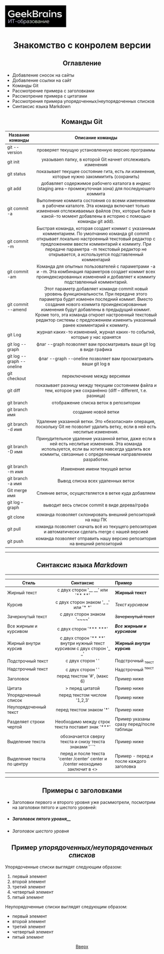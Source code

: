 <a id="anchor"></a>

<img src="Logo.jpg" alt="Logo" width="200"/>

<!---

Для добавления картинки можно использовать следущую функцию, без изменения размера  ![image](/Logo.jpg)

-->

<center>

# Знакомство с конролем версии

</center>

<center>

## Оглавление

</center>

- Добавление сносок на сайты
- Добавление ссылки на сайт
- Команды Git
- Рассмотрение примера с заголовками
- Рассмотрение примера с цитатами
- Рассмотрения примера упорядоченных/неупорядоченных списков
- Синтаксис языка Markdown

<center>

## Команды Git

</center>

| Название команды    | Описание команды                                 |
| --------------      |:---------------------:|
| git --version       | проверяет текущую установленную версию программы |
| git init            | указываеn папку, в которой Git начнет отслеживать изменения
| git status          | показывает текущее состояние гита, есть ли изменения, которые нужно закоммитить (сохранить)|
| git add             | добавляет содержимое рабочего каталога в индекс (staging area – промежуточная зона) для последующего коммита |
| git commit -a       | Выполнение коммита состояния со всеми изменениями в рабочем каталоге. Эта команда включает только изменения отслеживаемых файлов (тех, которые были в какой-то момент добавлены в историю с помощью команды git add). |
|git commit -m        | Быстрая команда, которая создает коммит с указанным комментарием. По умолчанию команда git commit открывает локально настроенный текстовый редактор с предложением ввести комментарий к коммиту. При передаче параметра -m текстовый редактор не открывается, а используется подставленный комментарий|
| git commit -am      | Команда для опытных пользователей с параметрами -a и -m. Эта комбинация параметров создает коммит всех проиндексированных изменений и добавляет к коммиту подставленный комментарий.|
| git commit --amend  | Этот параметр добавляет команде commit новый уровень функциональности. При передаче этого параметра будет изменен последний коммит. Вместо создания нового коммита проиндексированные изменения будут добавлены в предыдущий коммит. Кроме того, эта команда откроет настроенный текстовый редактор системы с предложением изменить указанный ранее комментарий к коммиту.|
| git Log             | журнал каких-то изменений, журнал каких-то событий, которые у нас хранятся      |
| git log --graph     | флаг --graph позволяет вам просматривать ваши git log в виде графика |
| git log --graph --oneline|  флаг --graph --oneline позволяет вам просматривать ваши git log в |
| git checkout        | переключение между версиями |
| git diff            | показывает разницу между текущим состоянием файла и тем, которое уже сохранённо (diff – different, т.е. разница) |
| git branch          | отображение списка веток в репозитории|
|git branch имя       | создание новой ветки|
| git branch -d имя   | Удаление указанной ветки. Это «безопасная» операция, поскольку Git не позволит удалить ветку, если в ней есть неслитые изменения.|
| git branch -D имя   | Принудительное удаление указанной ветки, даже если в ней есть неслитые изменения. Эта команда используется, если вы хотите навсегда удалить все коммиты, связанные с определенным направлением разработки.|
|git branch -m имя    | Изменение имени текущей ветки |
|git branch -a имя    | Вывод списка всех удаленных веток|
|Git merge имя        | Слияние веток, осуществляется в ветке куда добавляем|
|git log –graph       | выводит весь список commit в виде дерева/графа|
|git clone            | команда позволяет склонировать внешний репозиторий на наш ПК |
| git pull            | команда позволяет скачать всё из текущего репозитория и автоматически сделать merge с нашей версией|
| git push            | команда позволяет отправить нашу версию репозитория на внешний репозиторий |

*** 

<center>

## Синтаксис языка _Markdown_

</center>

***

| Стиль       | Синтаксис   | Пример |
| ------------| :-------------:|:----|
| Жирный текст | с двух сторон '__ __' или '** **'| __Жирный текст__ |
| Курсив | с двух сторон знаком '_ _' или '* *' | _Текст курсивом_ |
| Зачеркнутый текст | с двух сторон знаком '~~~~'| ~~Зачеркнутый текст~~|
| Все жирным и курсивом | с двух сторон '*** ***'| ***Все жирным и курсивом***|
| Жирный внутри курсив | с двух сторон '** **' внутри нужный текст курсивом с двух сторон '_ _'| **Жирный _внутри_ курсив** |
| Подстрочный текст | с двух сторон '<sub> </sub>' | Подстрочный <sub>текст</sub>|
| Надстрочный текст | с двух сторон '<sup> </sup>'| Надстрочный <sup>текст</sup>|
| Заголовок| перед текстом '#', (макс 6)| Пример ниже |
| Цитата | > перед цитатой | Пример ниже|
| Упорядоченный список | перед текстом числом '1,2,3' | Пример ниже |
| Неупорядоченный текст | перед текстом знаком '*'| Пример ниже |
| Разделяет строки чертой| Необходимо между строк текста поставит знак '***'| Пример указаны сразу перед/после таблицы|
| Выделение текста  | обозначается сверху текста и снизу текста знаками '```'| Пример ниже|
|Выделение текста по центру  | перед и после текста 'center /center' center и /center неоходимо заключит в <>| Пример - перед и после каждого заголовка

***

<center>

##  Примеры с __заголовками__

</center>

* Заголовки первого и второго уровня уже расммотрели, посмотрим на заголовки пятого и шестого уровней:

* ##### Заголовок пятого уровня__

* ###### Заголовок шестого уровня

<center>

##  Пример _упорядоченных/неупорядоченных списков_

</center>

Упорядоченные списки выглядят следующим образом:

1. первый элемент
2. второй элемент
3. третий элемент
4. четвертый элемент
5. пятый элемент

Неупорядоченные списки выглядят следующим образом:

- первый элемент
- второй элемент
- третий элемент
- четвертый элемент
- пятый элемент

<center>

<center>

[Вверх](#anchor "Вернуться вначало")

</center>